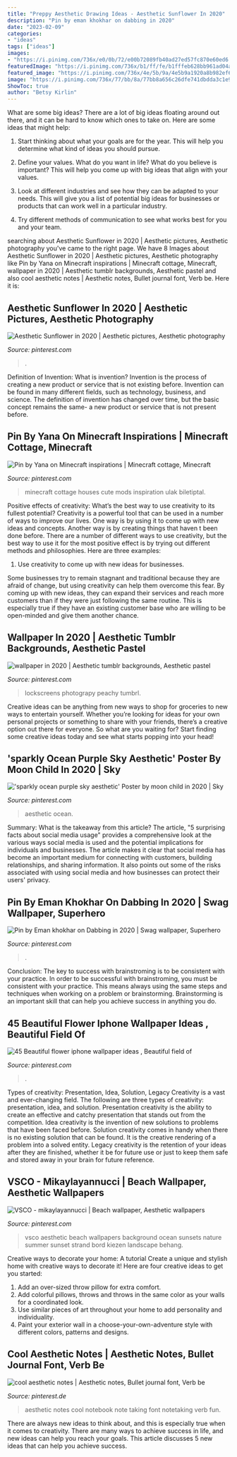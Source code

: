 ```yaml
---
title: "Preppy Aesthetic Drawing Ideas - Aesthetic Sunflower In 2020"
description: "Pin by eman khokhar on dabbing in 2020"
date: "2023-02-09"
categories:
- "ideas"
tags: ["ideas"]
images:
- "https://i.pinimg.com/736x/e0/0b/72/e00b72089fb40ad27ed57fc870e60ed6.jpg"
featuredImage: "https://i.pinimg.com/736x/b1/ff/fe/b1fffeb628bb961ad04a8853165453f1.jpg"
featured_image: "https://i.pinimg.com/736x/4e/5b/9a/4e5b9a1920a8b982ef62a12327822d62.jpg"
image: "https://i.pinimg.com/736x/77/bb/8a/77bb8a656c26dfe741dbdda3c1e9ebed.jpg"
ShowToc: true
author: "Betsy Kirlin"
---
```



What are some big ideas?
There are a lot of big ideas floating around out there, and it can be hard to know which ones to take on. Here are some ideas that might help:
1. Start thinking about what your goals are for the year. This will help you determine what kind of ideas you should pursue.

2. Define your values. What do you want in life? What do you believe is important? This will help you come up with big ideas that align with your values.

3. Look at different industries and see how they can be adapted to your needs. This will give you a list of potential big ideas for businesses or products that can work well in a particular industry.

4. Try different methods of communication to see what works best for you and your team.

	

		
searching about Aesthetic Sunflower in 2020 | Aesthetic pictures, Aesthetic photography you've came to the right page. We have 8 Images about Aesthetic Sunflower in 2020 | Aesthetic pictures, Aesthetic photography like Pin by Yana on Minecraft inspirations | Minecraft cottage, Minecraft, wallpaper in 2020 | Aesthetic tumblr backgrounds, Aesthetic pastel and also cool aesthetic notes | Aesthetic notes, Bullet journal font, Verb be. Here it is:
		
    
## Aesthetic Sunflower In 2020 | Aesthetic Pictures, Aesthetic Photography

<img loading=lazy src="https://i.pinimg.com/736x/4e/5b/9a/4e5b9a1920a8b982ef62a12327822d62.jpg" onerror="this.onerror=null;this.src='https://tse1.mm.bing.net/th?id=OIP.05gd9ISCtfw785NAuHSGNwHaMF&amp;pid=15.1';" alt="Aesthetic Sunflower in 2020 | Aesthetic pictures, Aesthetic photography">

_Source: pinterest.com_

>. 

	

Definition of Invention: What is invention?
Invention is the process of creating a new product or service that is not existing before. Invention can be found in many different fields, such as technology, business, and science. The definition of invention has changed over time, but the basic concept remains the same- a new product or service that is not present before.

    
## Pin By Yana On Minecraft Inspirations | Minecraft Cottage, Minecraft

<img loading=lazy src="https://i.pinimg.com/736x/98/27/2d/98272d7b43dda96fb6d975d373ec9446.jpg" onerror="this.onerror=null;this.src='https://tse3.mm.bing.net/th?id=OIP.BnwDdoLN9ynbJOz3hD0IdwHaKb&amp;pid=15.1';" alt="Pin by Yana on Minecraft inspirations | Minecraft cottage, Minecraft">

_Source: pinterest.com_

>minecraft cottage houses cute mods inspiration ulak biletiptal. 

	

Positive effects of creativity: What’s the best way to use creativity to its fullest potential?
Creativity is a powerful tool that can be used in a number of ways to improve our lives. One way is by using it to come up with new ideas and concepts. Another way is by creating things that haven t been done before. There are a number of different ways to use creativity, but the best way to use it for the most positive effect is by trying out different methods and philosophies. Here are three examples:
1. Use creativity to come up with new ideas for businesses.

Some businesses try to remain stagnant and traditional because they are afraid of change, but using creativity can help them overcome this fear. By coming up with new ideas, they can expand their services and reach more customers than if they were just following the same routine. This is especially true if they have an existing customer base who are willing to be open-minded and give them another chance.

    
## Wallpaper In 2020 | Aesthetic Tumblr Backgrounds, Aesthetic Pastel

<img loading=lazy src="https://i.pinimg.com/736x/93/8e/8f/938e8f165d2d6701ce736b9040bcd6d1.jpg" onerror="this.onerror=null;this.src='https://tse4.mm.bing.net/th?id=OIP.nsgLWw_ygBExhV5fNzvfSgHaNK&amp;pid=15.1';" alt="wallpaper in 2020 | Aesthetic tumblr backgrounds, Aesthetic pastel">

_Source: pinterest.com_

>lockscreens photograpy peachy tumbrl. 

	

Creative ideas can be anything from new ways to shop for groceries to new ways to entertain yourself. Whether you’re looking for ideas for your own personal projects or something to share with your friends, there’s a creative option out there for everyone. So what are you waiting for? Start finding some creative ideas today and see what starts popping into your head!

    
## &#039;sparkly Ocean Purple Sky Aesthetic&#039; Poster By Moon Child In 2020 | Sky

<img loading=lazy src="https://i.pinimg.com/736x/de/8f/a2/de8fa2280f15219db15b260f7b36e6d1.jpg" onerror="this.onerror=null;this.src='https://tse3.mm.bing.net/th?id=OIP.hC-JGOoBOEpz9EvdiwMUOwHaHa&amp;pid=15.1';" alt="&#039;sparkly ocean purple sky aesthetic&#039; Poster by moon child in 2020 | Sky">

_Source: pinterest.com_

>aesthetic ocean. 

	

Summary: What is the takeaway from this article?
The article, "5 surprising facts about social media usage" provides a comprehensive look at the various ways social media is used and the potential implications for individuals and businesses. The article makes it clear that social media has become an important medium for connecting with customers, building relationships, and sharing information. It also points out some of the risks associated with using social media and how businesses can protect their users' privacy.

    
## Pin By Eman Khokhar On Dabbing In 2020 | Swag Wallpaper, Superhero

<img loading=lazy src="https://i.pinimg.com/736x/ae/75/11/ae751167f6a0ebd13d657c87bcdbda19.jpg" onerror="this.onerror=null;this.src='https://tse1.mm.bing.net/th?id=OIP.zhKufCwoVkghBIvBpUq0OgHaLy&amp;pid=15.1';" alt="Pin by Eman khokhar on Dabbing in 2020 | Swag wallpaper, Superhero">

_Source: pinterest.com_

>. 

	

Conclusion: The key to success with brainstroming is to be consistent with your practice.
In order to be successful with brainstroming, you must be consistent with your practice. This means always using the same steps and techniques when working on a problem or brainstorming. Brainstorming is an important skill that can help you achieve success in anything you do.

    
## 45 Beautiful Flower Iphone Wallpaper Ideas , Beautiful Field Of

<img loading=lazy src="https://i.pinimg.com/736x/e0/0b/72/e00b72089fb40ad27ed57fc870e60ed6.jpg" onerror="this.onerror=null;this.src='https://tse2.mm.bing.net/th?id=OIP.E5ek2o626hZjl9LZ34ZV7QHaNy&amp;pid=15.1';" alt="45 Beautiful flower iphone wallpaper ideas , Beautiful field of">

_Source: pinterest.com_

>. 

	

Types of creativity: Presentation, Idea, Solution, Legacy
Creativity is a vast and ever-changing field. The following are three types of creativity: presentation, idea, and solution. Presentation creativity is the ability to create an effective and catchy presentation that stands out from the competition. Idea creativity is the invention of new solutions to problems that have been faced before. Solution creativity comes in handy when there is no existing solution that can be found. It is the creative rendering of a problem into a solved entity. Legacy creativity is the retention of your ideas after they are finished, whether it be for future use or just to keep them safe and stored away in your brain for future reference.

    
## VSCO - Mikaylayannucci | Beach Wallpaper, Aesthetic Wallpapers

<img loading=lazy src="https://i.pinimg.com/736x/b1/ff/fe/b1fffeb628bb961ad04a8853165453f1.jpg" onerror="this.onerror=null;this.src='https://tse3.mm.bing.net/th?id=OIP.vcVxTe0lOQeHSTYt7txxYQAAAA&amp;pid=15.1';" alt="VSCO - mikaylayannucci | Beach wallpaper, Aesthetic wallpapers">

_Source: pinterest.com_

>vsco aesthetic beach wallpapers background ocean sunsets nature summer sunset strand bord kiezen landscape behang. 

	

Creative ways to decorate your home: A tutorial
Create a unique and stylish home with creative ways to decorate it! Here are four creative ideas to get you started: 
1. Add an over-sized throw pillow for extra comfort.
2. Add colorful pillows, throws and throws in the same color as your walls for a coordinated look. 
3. Use similar pieces of art throughout your home to add personality and individuality. 
4. Paint your exterior wall in a choose-your-own-adventure style with different colors, patterns and designs.

    
## Cool Aesthetic Notes | Aesthetic Notes, Bullet Journal Font, Verb Be

<img loading=lazy src="https://i.pinimg.com/736x/77/bb/8a/77bb8a656c26dfe741dbdda3c1e9ebed.jpg" onerror="this.onerror=null;this.src='https://tse2.mm.bing.net/th?id=OIP.izIumuE709P3CcDw4rhg_gHaJ3&amp;pid=15.1';" alt="cool aesthetic notes | Aesthetic notes, Bullet journal font, Verb be">

_Source: pinterest.de_

>aesthetic notes cool notebook note taking font notetaking verb fun. 

	

There are always new ideas to think about, and this is especially true when it comes to creativity. There are many ways to achieve success in life, and new ideas can help you reach your goals. This article discusses 5 new ideas that can help you achieve success.

